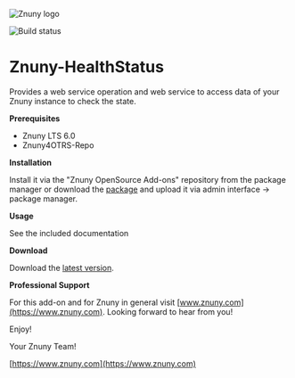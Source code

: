 ![Znuny logo](https://www.znuny.com/assets/images/logo_small.png)

![Build status](https://badge.proxy.znuny.com/Znuny-HealthStatus/dev)

Znuny-HealthStatus
==================
Provides a web service operation and web service to access data of your Znuny instance to check the state.

**Prerequisites**

- Znuny LTS 6.0
- Znuny4OTRS-Repo

**Installation**

Install it via the "Znuny OpenSource Add-ons" repository from the package manager or 
download the [package](https://addons.znuny.com/api/addon_repos/public/2056/latest) and upload it via admin interface -> package manager.

**Usage**

See the included documentation

**Download**

Download the [latest version](https://addons.znuny.com/api/addon_repos/public/2056/latest).

**Professional Support**

For this add-on and for Znuny in general visit [www.znuny.com](https://www.znuny.com). Looking forward to hear from you!

Enjoy!

Your Znuny Team!

[https://www.znuny.com](https://www.znuny.com)